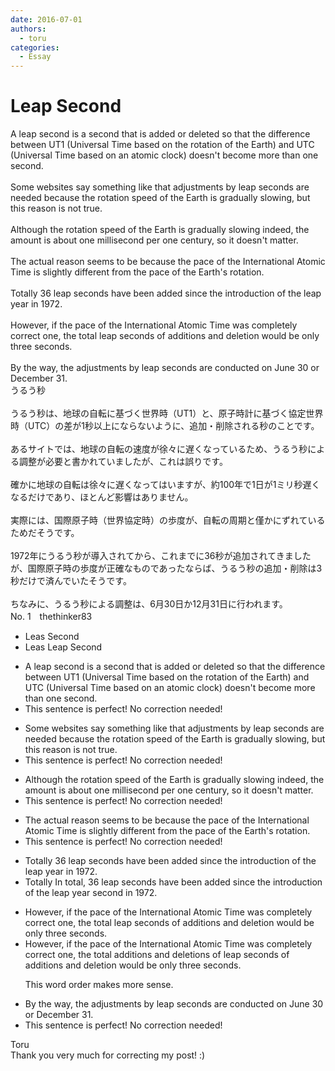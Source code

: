 ```yaml
---
date: 2016-07-01
authors:
  - toru
categories:
  - Essay
---
```


<h1 id="subject_show">Leap Second</h1>
<div class="date" hidden>Jul 1, 2016 14:19</div>
<div id="post"><div id="body_show_ori">
A leap second is a second that is added or deleted so that the difference between UT1 (Universal Time based on the rotation of the Earth) and UTC (Universal Time based on an atomic clock) doesn't become more than one second.<br/><br/>Some websites say something like that adjustments by leap seconds are needed because the rotation speed of the Earth is gradually slowing, but this reason is not true.<br/><br/>Although the rotation speed of the Earth is gradually slowing indeed, the amount is about one millisecond per one century, so it doesn't matter.<br/><br/>The actual reason seems to be because the pace of the International Atomic Time is slightly different from the pace of the Earth's rotation.<br/><br/>Totally 36 leap seconds have been added since the introduction of the leap year in 1972.<br/><br/>However, if the pace of the International Atomic Time was completely correct one, the total leap seconds of additions and deletion would be only three seconds.<br/><br/>By the way, the adjustments by leap seconds are conducted on June 30 or December 31.
</div></div>

<!-- more -->

<div id="post_ja"><div id="body_show_mo">
うるう秒<br/><br/>うるう秒は、地球の自転に基づく世界時（UT1）と、原子時計に基づく協定世界時（UTC）の差が1秒以上にならないように、追加・削除される秒のことです。<br/><br/>あるサイトでは、地球の自転の速度が徐々に遅くなっているため、うるう秒による調整が必要と書かれていましたが、これは誤りです。<br/><br/>確かに地球の自転は徐々に遅くなってはいますが、約100年で1日が1ミリ秒遅くなるだけであり、ほとんど影響はありません。<br/><br/>実際には、国際原子時（世界協定時）の歩度が、自転の周期と僅かにずれているためだそうです。<br/><br/>1972年にうるう秒が導入されてから、これまでに36秒が追加されてきましたが、国際原子時の歩度が正確なものであったならば、うるう秒の追加・削除は3秒だけで済んでいたそうです。<br/><br/>ちなみに、うるう秒による調整は、6月30日か12月31日に行われます。
</div></div>
<div id="block"><div class="first_name"> No. 1　<span class="just_name">thethinker83</span></div><div id="block2">
<ul class="correction_field">
<li class="incorrect">Leas Second</li>
<li class="corrected correct">
<span class="sline"><span class="f_red">Leas</span></span> <span class="f_blue">Leap </span>Second
</li>
</ul>
<ul class="correction_field">
<li class="incorrect">A leap second is a second that is added or deleted so that the difference between UT1 (Universal Time based on the rotation of the Earth) and UTC (Universal Time based on an atomic clock) doesn't become more than one second.</li>
<li class="corrected perfect">This sentence is perfect! No correction needed!</li>
</ul>
<ul class="correction_field">
<li class="incorrect">Some websites say something like that adjustments by leap seconds are needed because the rotation speed of the Earth is gradually slowing, but this reason is not true.</li>
<li class="corrected perfect">This sentence is perfect! No correction needed!</li>
</ul>
<ul class="correction_field">
<li class="incorrect">Although the rotation speed of the Earth is gradually slowing indeed, the amount is about one millisecond per one century, so it doesn't matter.</li>
<li class="corrected perfect">This sentence is perfect! No correction needed!</li>
</ul>
<ul class="correction_field">
<li class="incorrect">The actual reason seems to be because the pace of the International Atomic Time is slightly different from the pace of the Earth's rotation.</li>
<li class="corrected perfect">This sentence is perfect! No correction needed!</li>
</ul>
<ul class="correction_field">
<li class="incorrect">Totally 36 leap seconds have been added since the introduction of the leap year in 1972.</li>
<li class="corrected correct">
<span class="sline"><span class="f_red">Totally</span></span> <span class="f_blue">In total, </span>36 leap seconds have been added since the introduction of the leap <span class="sline"><span class="f_red">year</span></span> <span class="f_blue">second </span>in 1972.
</li>
</ul>
<ul class="correction_field">
<li class="incorrect">However, if the pace of the International Atomic Time was completely correct one, the total leap seconds of additions and deletion would be only three seconds.</li>
<li class="corrected correct">
However, if the pace of the International Atomic Time was completely correct<span class="sline"><span class="f_red"> one</span></span>, the total <span class="f_blue">additions and deletions of </span>leap seconds <span class="sline"><span class="f_red">of additions and deletion</span></span> would be only three seconds.
<p class="correction_comment">This word order makes more sense.</p>
</li>
</ul>
<ul class="correction_field">
<li class="incorrect">By the way, the adjustments by leap seconds are conducted on June 30 or December 31.</li>
<li class="corrected perfect">This sentence is perfect! No correction needed!</li>
</ul>
</div><div class="name"><span class="just_name">Toru</span><br>
Thank you very much for correcting my post! :)
</div>
</div>
